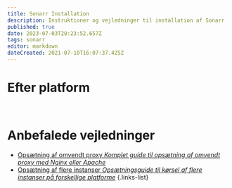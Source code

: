 ```yaml
---
title: Sonarr Installation
description: Instruktioner og vejledninger til installation af Sonarr
published: true
date: 2023-07-03T20:23:52.657Z
tags: sonarr
editor: markdown
dateCreated: 2021-07-10T16:07:37.425Z
---
```


# Efter platform
[<i class="fab fa-windows" style="font-size: 3em;"></i>](/sonarr/installation/windows)&nbsp;&nbsp;&nbsp;&nbsp;[<i class="fab fa-linux" style="font-size: 3em;"></i>](/sonarr/installation/linux)&nbsp;&nbsp;&nbsp;&nbsp;[<i class="fab fa-apple" style="font-size: 3em;"></i>](/sonarr/installation/macos)&nbsp;&nbsp;&nbsp;&nbsp;[<i class="fab fa-freebsd" style="font-size: 3em;"></i>](/sonarr/installation/freebsd)&nbsp;&nbsp;&nbsp;&nbsp;[<i class="fab fa-docker" style="font-size: 3em;"></i>](/sonarr/installation/docker)

# Anbefalede vejledninger
- [Opsætning af omvendt proxy *Komplet guide til opsætning af omvendt proxy med Nginx eller Apache*](/sonarr/installation/reverse-proxy)
- [Opsætning af flere instanser *Opsætningsguide til kørsel af flere instanser på forskellige platforme*](/sonarr/installation/multiple-instances)
{.links-list}